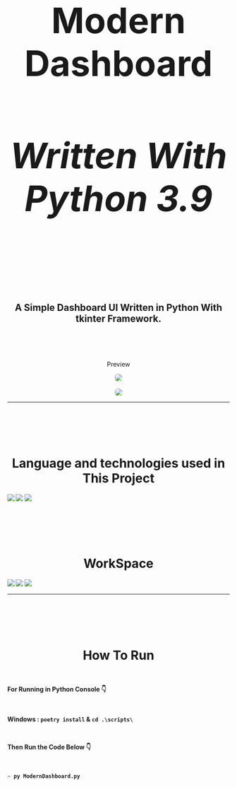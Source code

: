 <div align="center">
  <h1 align='center' style="font-size:5rem"><b>Modern Dashboard</b></h1>
  <h4 align='center' style="font-size:5rem"><i>Written With Python 3.9</i></h4>

</div>
<br><br><br>
<h2 align='center'>
    A Simple Dashboard UI Written in Python With tkinter Framework.
</h2>

<br><br><br>
<div align='center'>
    <p>Preview</p>
    <img style='border-radius:5px' src="https://github.com/shervinbdndev/ModernDashboard/blob/master/view/dm.jpg"></img>
    <br><br>
    <img style='border-radius:5px' src="https://github.com/shervinbdndev/ModernDashboard/blob/master/view/lm.jpg"></img>
</div>

<hr>
<br><br><br><br>
<h1 align='center'><b>Language and technologies used in This Project</h1>
<img src="https://img.shields.io/badge/Python-14354C?style=for-the-badge&logo=python&logoColor=white"></img>
<img src="https://img.shields.io/badge/Visual_Studio_Code-0078D4?style=for-the-badge&logo=visual%20studio%20code&logoColor=white"></img>
<img src="https://img.shields.io/badge/GitHub-100000?style=for-the-badge&logo=github&logoColor=white"></img>


<br><br><br><br>
<h1 align='center'><b>WorkSpace</h1>
<img src="https://img.shields.io/badge/Intel-Core_i5_10700K-0071C5?style=for-the-badge&logo=intel&logoColor=white"></img>
<img src="https://img.shields.io/badge/NVIDIA-RTX2060 OC-76B900?style=for-the-badge&logo=nvidia&logoColor=white"></img>
<img src="https://img.shields.io/badge/Windows-0078D6?style=for-the-badge&logo=windows&logoColor=white"></img>
<hr>


<br><br><br><br>

<h1 align='center'><b>How To Run</b></h1>

<br>

For Running in Python Console 👇

<br>

Windows : `` poetry install `` & `` cd .\scripts\ ``

<br>

Then Run the Code Below 👇

<br>

```py
~ py ModernDashboard.py
```
